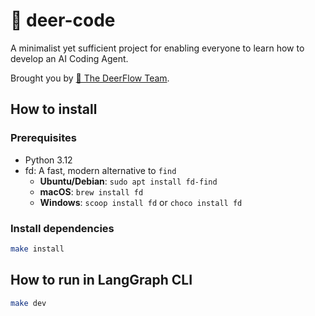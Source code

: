 # 🦌 deer-code

A minimalist yet sufficient project for enabling everyone to learn how to develop an AI Coding Agent.

Brought you by [🦌 The DeerFlow Team](https://github.com/bytedance/deer-flow).

## How to install

### Prerequisites

- Python 3.12
- fd: A fast, modern alternative to `find`
    - **Ubuntu/Debian**: `sudo apt install fd-find`
    - **macOS**: `brew install fd`
    - **Windows**: `scoop install fd` or `choco install fd`

### Install dependencies

```bash
make install
```

## How to run in LangGraph CLI

```bash
make dev
```
